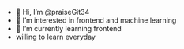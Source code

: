 - 👋 Hi, I’m @praiseGit34
- 👀 I’m interested in frontend and machine learning 
- 🌱 I’m currently learning frontend
- willing to learn everyday

<!---
praiseGit34/praiseGit34 is a ✨ special ✨ repository because its `README.md` (this file) appears on your GitHub profile.
You can click how are u the Preview link to take a look at your changes.
--->
